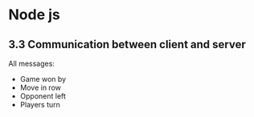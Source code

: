 # Node js
## 3.3 Communication between client and server
All messages:
- Game won by
- Move in row 
- Opponent left
- Players turn